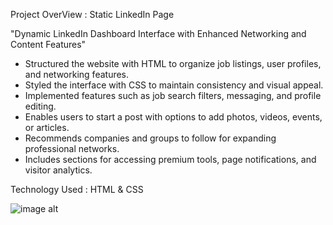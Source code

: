 Project OverView : Static LinkedIn Page

"Dynamic LinkedIn Dashboard Interface with Enhanced Networking and Content Features"

* Structured the website with HTML to organize job listings, user profiles, and networking features.
* Styled the interface with CSS to maintain consistency and visual appeal.
* Implemented features such as job search filters, messaging, and profile editing.
* Enables users to start a post with options to add photos, videos, events, or articles.
* Recommends companies and groups to follow for expanding professional networks.
* Includes sections for accessing premium tools, page notifications, and visitor analytics.

Technology Used : HTML & CSS

![image alt]()
